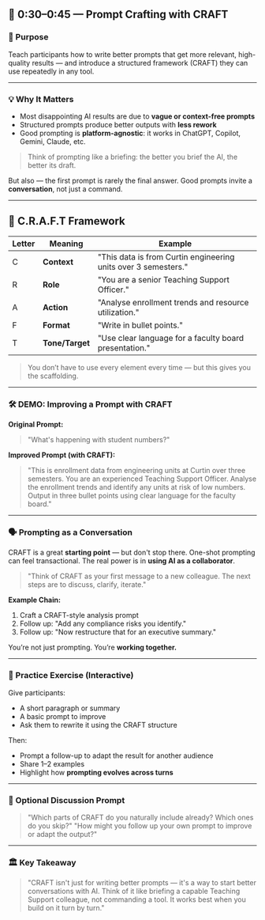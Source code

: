 ## 🔨 0:30–0:45 — Prompt Crafting with CRAFT

### 🌟 Purpose

Teach participants how to write better prompts that get more relevant, high-quality results — and introduce a structured framework (CRAFT) they can use repeatedly in any tool.

---

### 💡 Why It Matters

* Most disappointing AI results are due to **vague or context-free prompts**
* Structured prompts produce better outputs with **less rework**
* Good prompting is **platform-agnostic**: it works in ChatGPT, Copilot, Gemini, Claude, etc.

> Think of prompting like a briefing: the better you brief the AI, the better its draft.

But also — the first prompt is rarely the final answer. Good prompts invite a **conversation**, not just a command.

---

## 🧠 C.R.A.F.T Framework

| Letter | Meaning         | Example                                           |
| ------ | --------------- | ------------------------------------------------- |
| C      | **Context**     | "This data is from Curtin engineering units over 3 semesters." |
| R      | **Role**        | "You are a senior Teaching Support Officer."                   |
| A      | **Action**      | "Analyse enrollment trends and resource utilization."          |
| F      | **Format**      | "Write in bullet points."                                      |
| T      | **Tone/Target** | "Use clear language for a faculty board presentation."         |

> You don’t have to use every element every time — but this gives you the scaffolding.

---

### 🛠 DEMO: Improving a Prompt with CRAFT

**Original Prompt:**

> "What's happening with student numbers?"

**Improved Prompt (with CRAFT):**

> "This is enrollment data from engineering units at Curtin over three semesters. You are an experienced Teaching Support Officer. Analyse the enrollment trends and identify any units at risk of low numbers. Output in three bullet points using clear language for the faculty board."

---

### 🗣 Prompting as a Conversation

CRAFT is a great **starting point** — but don't stop there. One-shot prompting can feel transactional. The real power is in **using AI as a collaborator**.

> "Think of CRAFT as your first message to a new colleague. The next steps are to discuss, clarify, iterate."

**Example Chain:**

1. Craft a CRAFT-style analysis prompt
2. Follow up: "Add any compliance risks you identify."
3. Follow up: "Now restructure that for an executive summary."

You’re not just prompting. You’re **working together.**

---

### 🔁 Practice Exercise (Interactive)

Give participants:

* A short paragraph or summary
* A basic prompt to improve
* Ask them to rewrite it using the CRAFT structure

Then:

* Prompt a follow-up to adapt the result for another audience
* Share 1–2 examples
* Highlight how **prompting evolves across turns**

---

### 🤔 Optional Discussion Prompt

> "Which parts of CRAFT do you naturally include already? Which ones do you skip?"
> "How might you follow up your own prompt to improve or adapt the output?"

---

### 🏛 Key Takeaway

> "CRAFT isn't just for writing better prompts — it's a way to start better conversations with AI. Think of it like briefing a capable Teaching Support colleague, not commanding a tool. It works best when you build on it turn by turn."



